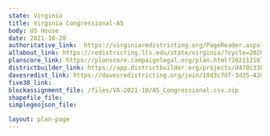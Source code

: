 ```yaml
---
state: Virginia
title: Virginia Congressional-A5
body: US House
date: 2021-10-20
authoritative_link:  https://virginiaredistricting.org/PageReader.aspx?page=2021PlanData
allabout_link: https://redistricting.lls.edu/state/virginia/?cycle=2020&level=Congress&startdate=
planscore_link: https://planscore.campaignlegal.org/plan.html?20211216T173945.124601038Z
districtbuilder_link: https://app.districtbuilder.org/projects/d470c338-e77d-4a15-9bb0-eb8583ee08d8
davesredist_link: https://davesredistricting.org/join/18d3c7df-3d35-42d3-acad-70f39260ac76
five38_link:
blockassignment_file: /files/VA-2021-10/A5_Congressional.csv.zip
shapefile_file:
simplegeojson_file:

layout: plan-page
---
```

